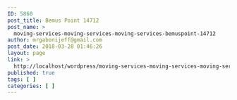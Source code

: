 ```yaml
---
ID: 5860
post_title: Bemus Point 14712
post_name: >
  moving-services-moving-services-moving-services-bemuspoint-14712
author: mrgabonijeff@gmail.com
post_date: 2018-03-28 01:46:26
layout: page
link: >
  http://localhost/wordpress/moving-services-moving-services-moving-services-bemuspoint-14712/
published: true
tags: [ ]
categories: [ ]
---
```

